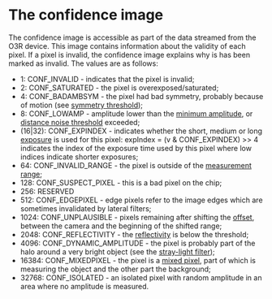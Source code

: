 # The confidence image 

The confidence image is accessible as part of the data streamed from the O3R device. This image contains information about the validity of each pixel. If a pixel is invalid, the confidence image explains why is has been marked as invalid. The values are as follows:

- 1: CONF_INVALID - indicates that the pixel is invalid;
- 2: CONF_SATURATED - the pixel is overexposed/saturated;
- 4: CONF_BADAMBSYM - the pixel had bad symmetry, probably because of motion (see [symmetry threshold](Filters/symmetryThreshold.md));
- 8: CONF_LOWAMP - amplitude lower than the [minimum amplitude](Filters/minAmplitude.md), or [distance noise threshold](Filters/maxDistNoise.md) exceeded;
- (16|32): CONF_EXPINDEX - indicates whether the short, medium or long [exposure](parameters.md) is used for this pixel: expIndex = (v & CONF_EXPINDEX) >> 4 indicates the index of the exposure time used by this pixel where low indices indicate shorter exposures;                       
- 64: CONF_INVALID_RANGE - the pixel is outside of the [measurement range](AcquisitionSettings/modes.md);
- 128: CONF_SUSPECT_PIXEL - this is a bad pixel on the chip;
- 256: RESERVED
- 512: CONF_EDGEPIXEL - edge pixels refer to the image edges which are sometimes invalidated by lateral filters;
- 1024: CONF_UNPLAUSIBLE - pixels remaining after shifting the [offset](AcquisitionSettings/offset.md), between the camera and the beginning of the shifted range;
- 2048: CONF_REFLECTIVITY - the [reflectivity](Filters/minReflectivity.md) is below the threshold;
- 4096: CONF_DYNAMIC_AMPLITUDE - the pixel is probably part of the halo around a very bright object (see the [stray-light filter](Filters/strayLight.md));
- 16384: CONF_MIXEDPIXEL - the pixel is a [mixed pixel](Filters/mixedPixelFilter.md), part of which is measuring the object and the other part the background;
- 32768: CONF_ISOLATED - an isolated pixel with random amplitude in an area where no amplitude is measured.